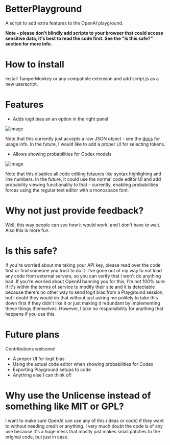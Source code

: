 # BetterPlayground
A script to add extra features to the OpenAI playground.

**Note - please don't blindly add scripts to your browser that could access sensitive data, it's best to read the code first. See the "Is this safe?" section for more info.**

# How to install
Install TamperMonkey or any compatible extension and add script.js as a new userscript.

# Features

- Adds logit bias an an option in the right panel

![image](https://user-images.githubusercontent.com/13787163/139292022-b50898e8-8ead-4671-a383-47cc0a3b4160.png)

Note that this currently just accepts a raw JSON object - see the [docs](https://beta.openai.com/docs/api-reference/completions/create#completions/create-logit_bias) for usage info. In the future, I would like to add a proper UI for selecting tokens.

- Allows showing probabilities for Codex models

![image](https://user-images.githubusercontent.com/13787163/139293190-d10f576f-5d5c-4ed2-a0b6-5ea4781684c2.png)

Note that this disables all code editing fetaures like syntax highlighing and line numbers. In the future, it could use the normal code editor UI and add probability viewing functionality to that - currently, enabling probabilities forces using the regular text editor with a monospace font.

# Why not just provide feedback?

Well, this way people can see how it would work, and I don't have to wait. Also this is more fun.

# Is this safe?

If you're worried about me taking your API key, please read over the code first or find someone you trust to do it. I've gone out of my way to not load any code from external servers, so you can verify that I won't do anything bad. If you're worried about OpenAI banning you for this, I'm not 100% sure if it's within the terms of service to modify their site and it is detectable because there's no other way to send logit bias from a Playground session, but I doubt they would do that without just asking me politely to take this down first if they didn't like it or just making it redundant by implementing these things themselves. However, I take no responsibility for anything that happens if you use this.

# Future plans

Contributions welcome!
- A proper UI for logit bias
- Using the actual code editor when showing probabilities for Codex
- Exporting Playground setups to code
- Anything else I can think of!

# Why use the Unlicense instead of something like MIT or GPL?
I want to make sure OpenAI can use any of this (ideas or code) if they want to without needing credit or anything. I very much doubt the code is of any use because it's a huge mess that mostly just makes small patches to the original code, but just in case.

